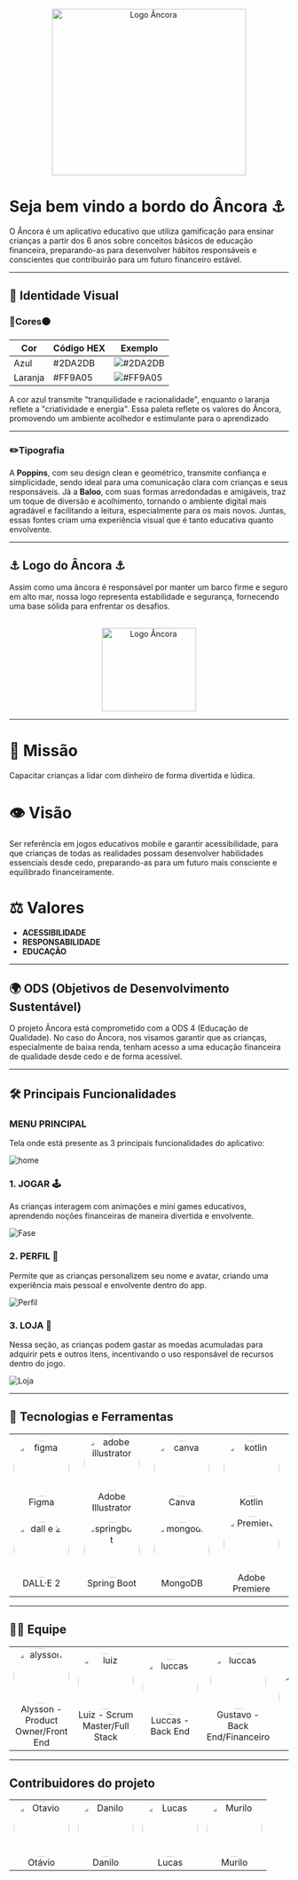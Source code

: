 <br />
<div align="center">
  <img src="https://github.com/user-attachments/assets/5e241c0c-e21a-476c-9178-c354dac6cd63" alt="Logo Âncora" width="350" height="300" />
</div>


# Seja bem vindo a bordo do **Âncora** ⚓

O Âncora é um aplicativo educativo que utiliza gamificação para ensinar crianças a partir dos 6 anos sobre conceitos básicos de educação financeira, preparando-as para desenvolver hábitos responsáveis e conscientes que contribuirão para um futuro financeiro estável.

---

## 🎨 **Identidade Visual**  

### 🔵**Cores**🟠  

| Cor             | Código HEX | Exemplo              |
|-----------------|------------|----------------------|
|    Azul  | #2DA2DB  | ![#2DA2DB](https://placehold.co/5x5/2DA2DB/2DA2DB) |
| Laranja         | #FF9A05  | ![#FF9A05](https://placehold.co/5x5/FF9A05/FF9A05) |

A cor azul transmite "tranquilidade e racionalidade", enquanto o laranja reflete a "criatividade e energia". Essa paleta reflete os valores do Âncora, promovendo um ambiente acolhedor e estimulante para o aprendizado

---

### ✏️**Tipografia**  
A **Poppins**, com seu design clean e geométrico, transmite confiança e simplicidade, sendo ideal para uma comunicação clara com crianças e seus responsáveis. Já a **Baloo**, com suas formas arredondadas e amigáveis, traz um toque de diversão e acolhimento, tornando o ambiente digital mais agradável e facilitando a leitura, especialmente para os mais novos. Juntas, essas fontes criam uma experiência visual que é tanto educativa quanto envolvente.

---

## ⚓ **Logo do Âncora** ⚓

Assim como uma âncora é responsável por manter um barco firme e seguro em alto mar, nossa logo representa estabilidade e segurança, fornecendo uma base sólida para enfrentar os desafios.

<br />
<div align="center">
  <img src="https://github.com/user-attachments/assets/5e241c0c-e21a-476c-9178-c354dac6cd63" alt="Logo Âncora" width="170" height="150" />
</div>

---

# 🎯 **Missão**  
Capacitar crianças a lidar com dinheiro de forma divertida e lúdica.

# 👁️ **Visão**  
Ser referência em jogos educativos mobile e garantir acessibilidade, para que crianças de todas as realidades possam desenvolver habilidades essenciais desde cedo, preparando-as para um futuro mais consciente e equilibrado financeiramente.

# ⚖️ **Valores**  
- **ACESSIBILIDADE**  
- **RESPONSABILIDADE**  
- **EDUCAÇÃO**  

---

## 🌍 **ODS (Objetivos de Desenvolvimento Sustentável)**  
O projeto Âncora está comprometido com a ODS 4 (Educação de Qualidade). No caso do Âncora, nos visamos garantir que as crianças, especialmente de baixa renda, tenham acesso a uma educação financeira de qualidade desde cedo e de forma acessível.

---

## 🛠️ **Principais Funcionalidades**

### **MENU PRINCIPAL**
Tela onde está presente as 3 principais funcionalidades do aplicativo:

![home](https://github.com/user-attachments/assets/a5b7b6a3-4c53-405e-b4a9-e65995d8b9a3)


### 1. **JOGAR** 🕹️
As crianças interagem com animações e mini games educativos, aprendendo noções financeiras de maneira divertida e envolvente.

![Fase](https://github.com/user-attachments/assets/ace93ac4-f6cc-4914-b3a5-3a1d1f6fe7ab)



### 2. **PERFIL** 👤
Permite que as crianças personalizem seu nome e avatar, criando uma experiência mais pessoal e envolvente dentro do app.

![Perfil](https://github.com/user-attachments/assets/92195a01-70be-4e97-aa95-dbef52661892)


### 3. **LOJA** 🏪
Nessa seção, as crianças podem gastar as moedas acumuladas para adquirir pets e outros itens, incentivando o uso responsável de recursos dentro do jogo.

![Loja](https://github.com/user-attachments/assets/60758076-fe5b-49db-a2a0-7ac7e7c3e2dd)


---
## 📱 **Tecnologias e Ferramentas**

<table align="center">
  <tr>
    <td align="center">
      <img src="https://github.com/user-attachments/assets/640a37f3-b739-4a65-a9dd-938f9f4ffe34" alt="figma" width="100" height="100" style="border-radius:50%;"><br>
      Figma
    </td>
    <td align="center">
      <img src="https://github.com/user-attachments/assets/940a92ef-e739-4191-a50f-e92975b70ddc" alt="adobe illustrator" width="100" height="100" style="border-radius:50%;"><br>
      Adobe Illustrator
    </td>
    <td align="center">
      <img src="https://github.com/user-attachments/assets/3b423558-e139-4e7e-81ea-24cec2e58ce3" alt="canva" width="100" height="100" style="border-radius:50%;"><br>
      Canva
    </td>
    <td align="center">
      <img src="https://github.com/user-attachments/assets/7700e671-5da7-4774-84a3-d8e9e151538e" alt="kotlin" width="100" height="100" style="border-radius:50%;"><br>
      Kotlin
    </td>
  </tr>
  <tr>
    <td align="center">
      <img src="https://github.com/user-attachments/assets/135ae4e7-adf3-494e-9890-a594a2935606" alt="dall e 2" width="100" height="100" style="border-radius:50%;"><br>
      DALL·E 2
    </td>
    <td align="center">
      <img src="https://github.com/user-attachments/assets/f85ceb1b-9eb6-45f5-a3a1-14a325779159" alt="springboot" width="100" height="100" style="border-radius:50%;"><br>
      Spring Boot
    </td>
    <td align="center">
      <img src="https://github.com/user-attachments/assets/0dbce1de-e4ea-402f-9011-db0cceadb937" alt="mongodb" width="100" height="100" style="border-radius:50%;"><br>
      MongoDB
    </td>
    <td align="center">
      <img src="https://github.com/user-attachments/assets/eb5e7213-8142-4622-9cd3-4aa98729c369" alt="Premiere" width="100" height="100" style="border-radius:50%;"><br>
      Adobe Premiere
    </td>
  </tr>
</table>

---
## 👨‍💻 **Equipe**  

<table align="center">
  <tr>
    <td align="center">
      <a href="https://www.linkedin.com/in/alysson-melo-6517732b0/" target="_blank">
        <img src="https://github.com/user-attachments/assets/c1a4fff4-2667-4360-a7e8-5e38cf124ec6" alt="alysson" style="width: 100px; height: 100px; border-radius: 50%; object-fit: cover;">
      </a>
      <br>
      Alysson - Product Owner/Front End
    </td>
    <td align="center">
      <a href="https://www.linkedin.com/in/luiz-felipe-i/" target="_blank">
        <img src="https://github.com/user-attachments/assets/48f8e9d9-080f-4a74-b1e8-532cf1f28935" alt="luiz" style="width: 100px; height: 100px; border-radius: 50%; object-fit: cover;">
      </a>
      <br>
      Luiz - Scrum Master/Full Stack
    </td>
    <td align="center">
      <a href="https://www.linkedin.com/in/luccas-gabriel-62909b248/" target="_blank">
        <img src="https://github.com/user-attachments/assets/62b7f180-e9df-4b54-ae13-2a46ce7034ad" alt="luccas" style="width: 100px; height: 100px; border-radius: 50%; object-fit: cover;">
      </a>
      <br>
      Luccas - Back End
    </td>
    <td align="center">
      <a href="https://www.linkedin.com/in/gustavo-correia-572g48s/" target="_blank">
        <img src="https://github.com/user-attachments/assets/2112d4cb-e3dc-485d-a8c8-257e863f8c9b" alt="luccas" style="width: 100px; height: 100px; border-radius: 50%; object-fit: cover;">
      </a>
      <br>
      Gustavo - Back End/Financeiro
       <td align="center">
      <a href="https://www.linkedin.com/in/gustavo-correia-572g48s/" target="_blank">
        <img src="https://github.com/user-attachments/assets/93867ed2-9bba-4907-aed4-a2b5f4563e6f" alt="correia" style="width: 100px; height: 100px; border-radius: 50%; object-fit: cover;">
    </td>
  </tr>
</table>

---
## **Contribuidores do projeto**

<table align="center">
  <tr>
    <td align="center">
      <a href="https://www.linkedin.com/in/otaviogon%C3%A7alves/" target="_blank">
        <img src="https://github.com/user-attachments/assets/185ee504-a168-45e3-8af4-0f12bce15bab" alt="Otavio" style="width: 100px; height: 100px; border-radius: 50%; object-fit: cover;">
      </a>
      <br>
      Otávio
    </td>
    <td align="center">
      <a href="https://www.linkedin.com/in/danilo-alcantara-096094210/" target="_blank">
        <img src="https://github.com/user-attachments/assets/e36f897b-74e7-4d7d-99cb-f3b3bf7562c4" alt="Danilo" style="width: 100px; height: 100px; border-radius: 50%; object-fit: cover;">
      </a>
      <br>
      Danilo
    </td>
    <td align="center">
      <a href="https://www.linkedin.com/in/lucas-miranda7/" target="_blank">
        <img src="https://github.com/user-attachments/assets/727b474b-5db4-43b5-9c4b-f96591a6c522" alt="Lucas" style="width: 100px; height: 100px; border-radius: 50%; object-fit: cover;">
      </a>
      <br>
      Lucas
    </td>
    <td align="center">
      <a href="https://www.linkedin.com/in/murilo-coelho10" target="_blank">
        <img src="https://github.com/user-attachments/assets/6e1e3b53-f908-4431-b664-7dc923a1f6a9" alt="Murilo" style="width: 100px; height: 100px; border-radius: 50%; object-fit: cover;">
      </a>
      <br>
      Murilo
    </td>
  </tr>
</table>

